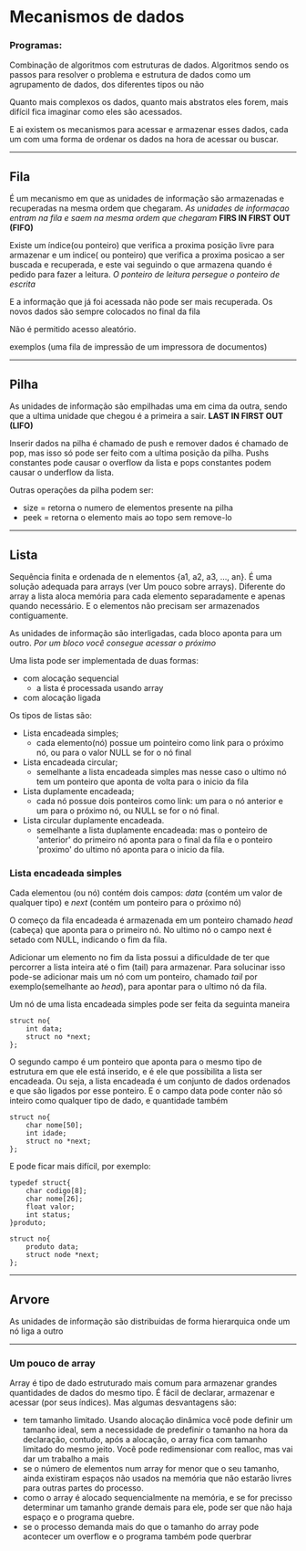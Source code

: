 
# Mecanismos de dados
### Programas: 
Combinação de algoritmos com estruturas de dados. Algoritmos sendo os passos para resolver o problema e estrutura de dados como um agrupamento de dados, dos diferentes tipos ou não

Quanto mais complexos os dados, quanto mais abstratos eles forem, mais difícil fica imaginar como eles são acessados.

E ai existem os mecanismos para acessar e armazenar esses dados, cada um com uma forma de ordenar os dados na hora de acessar ou buscar.

***
## Fila
É um mecanismo em que as unidades de informação são armazenadas e recuperadas na mesma ordem que chegaram. _As unidades de informacao entram na fila e saem na mesma ordem que chegaram_
**FIRS IN FIRST OUT (FIFO)**

Existe um índice(ou ponteiro) que verifica a proxima posição livre para armazenar e um indice( ou ponteiro) que verifica a proxima posicao a ser buscada e recuperada, e este vai seguindo o que armazena quando é pedido para fazer a leitura. _O ponteiro de leitura persegue o ponteiro de escrita_

E a informação que já foi acessada não pode ser mais recuperada. Os novos dados são sempre colocados no final da fila

Não é permitido acesso aleatório.

exemplos (uma fila de impressão de um impressora de documentos)
***
## Pilha
As unidades de informação são empilhadas uma em cima da outra, sendo que a ultima unidade que chegou é a primeira a sair. 
**LAST IN FIRST OUT (LIFO)**

Inserir dados na pilha é chamado de push e remover dados é chamado de pop, mas isso só pode ser feito com a ultima posição da pilha. Pushs constantes pode causar o overflow da lista e pops constantes podem causar o underflow da lista.

Outras operações da pilha podem ser:
* size = retorna o numero de elementos presente na pilha
* peek = retorna o elemento mais ao topo sem remove-lo

***
## Lista
Sequência finita e ordenada de n elementos {a1, a2, a3, ..., an}. É uma solução adequada para arrays (ver Um pouco sobre arrays). Diferente do array a lista aloca memória para cada elemento separadamente e apenas quando necessário. E o elementos não precisam ser armazenados contiguamente.

As unidades de informação são interligadas, cada bloco aponta para um outro. _Por um bloco você consegue acessar o próximo_

Uma lista pode ser implementada de duas formas:
* com alocação sequencial
    * a lista é processada usando array
* com alocação ligada

Os tipos de listas são:
* Lista encadeada simples;
    * cada elemento(nó) possue um pointeiro como link para o próximo nó, ou para o valor NULL se for o nó final
* Lista encadeada circular;
    * semelhante a lista encadeada simples mas nesse caso o ultimo nó tem um ponteiro que aponta de volta para o inicio da fila
* Lista duplamente encadeada;
    * cada nó possue dois ponteiros como link: um para o nó anterior e um para o próximo nó, ou NULL se for o nó final.
* Lista circular duplamente encadeada.
    * semelhante a lista duplamente encadeada: mas o ponteiro de 'anterior' do primeiro nó aponta para o final da fila e o ponteiro 'proximo' do ultimo nó aponta para o inicio da fila.

### Lista encadeada simples
Cada elementou (ou nó) contém dois campos: _data_ (contém um valor de qualquer tipo) e _next_ (contém um ponteiro para o próximo nó) 

O começo da fila encadeada é armazenada em um ponteiro chamado _head_ (cabeça) que aponta para o primeiro nó. No ultimo nó o campo next é setado com NULL, indicando o fim da fila. 

Adicionar um elemento no fim da lista possui a dificuldade de ter que percorrer a lista inteira até o fim (tail) para armazenar. Para solucinar isso pode-se adicionar mais um nó com um ponteiro, chamado _tail_ por exemplo(semelhante ao _head_), para apontar para o ultimo nó da fila. 

Um nó de uma lista encadeada simples pode ser feita da seguinta maneira

```
struct no{
    int data;
    struct no *next;
};
```
O segundo campo é um ponteiro que aponta para o mesmo tipo de estrutura em que ele está inserido, e é ele que possibilita a lista ser encadeada. Ou seja, a lista encadeada é um conjunto de dados ordenados e que são ligados por esse ponteiro. E o campo data pode conter não só inteiro como qualquer tipo de dado, e quantidade também

```
struct no{
    char nome[50];
    int idade;
    struct no *next;
};
```
E pode ficar mais difícil, por exemplo:
```
typedef struct{
    char codigo[8];
    char nome[26];
    float valor;
    int status;
}produto;

struct no{
    produto data;
    struct node *next;
};
```

***
## Arvore
As unidades de informação são distribuidas de forma hierarquica onde um nó liga a outro

***
### Um pouco de array
Array é tipo de dado estruturado mais comum para armazenar grandes quantidades de dados do mesmo tipo. É fácil de declarar, armazenar e acessar (por seus índices). Mas algumas desvantagens são:
* tem tamanho limitado. Usando alocação dinâmica você pode definir um tamanho ideal, sem a necessidade de predefinir o tamanho na hora da declaração, contudo, após a alocação, o array fica com tamanho limitado do mesmo jeito. Você pode redimensionar com realloc, mas vai dar um trabalho a mais
* se o número de elementos num array for menor que o seu tamanho, ainda existiram espaços não usados na memória que não estarão livres para outras partes do processo. 
* como o array é alocado sequencialmente na memória, e se for precisso determinar um tamanho grande demais para ele, pode ser que não haja espaço e o programa quebre.
* se o processo demanda mais do que o tamanho do array pode acontecer um overflow e o programa também pode querbrar